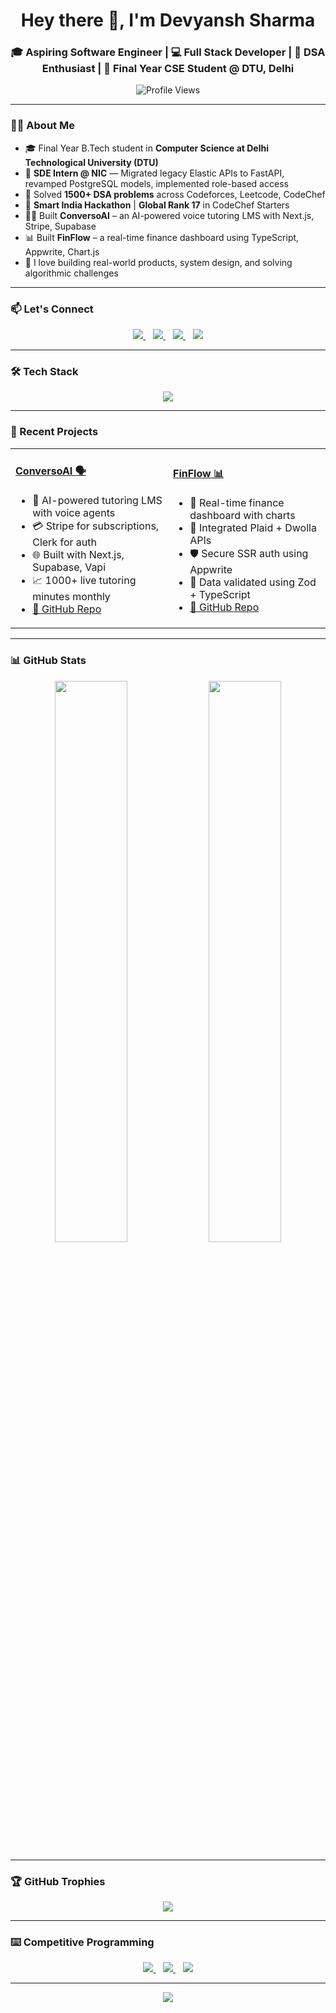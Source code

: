 <h1 align="center">Hey there 👋, I'm Devyansh Sharma</h1>
<h3 align="center">🎓 Aspiring Software Engineer | 💻 Full Stack Developer | 🧠 DSA Enthusiast | 🎯 Final Year CSE Student @ DTU, Delhi</h3>

<p align="center">
  <img src="https://komarev.com/ghpvc/?username=devyansh-007&label=Profile%20views&color=0e75b6&style=flat" alt="Profile Views" />
</p>

---

### 👨‍💻 About Me

- 🎓 Final Year B.Tech student in **Computer Science at Delhi Technological University (DTU)**
- 💼 **SDE Intern @ NIC** — Migrated legacy Elastic APIs to FastAPI, revamped PostgreSQL models, implemented role-based access
- 🧠 Solved **1500+ DSA problems** across Codeforces, Leetcode, CodeChef
- 🧪 **Smart India Hackathon** | **Global Rank 17** in CodeChef Starters
- 🧑‍🏫 Built **ConversoAI** – an AI-powered voice tutoring LMS with Next.js, Stripe, Supabase
- 📊 Built **FinFlow** – a real-time finance dashboard using TypeScript, Appwrite, Chart.js
- 💬 I love building real-world products, system design, and solving algorithmic challenges

---

### 📫 Let's Connect

<p align="center">
  <a href="mailto:sdevyanshh@gmail.com" target="_blank">
    <img src="https://img.shields.io/badge/Email-sdevyanshh@gmail.com-D14836?style=for-the-badge&logo=gmail&logoColor=white" />
  </a>&nbsp;&nbsp;

  <a href="https://www.linkedin.com/in/devyansh-sharma-aa2a95254/" target="_blank">
    <img src="https://img.shields.io/badge/LinkedIn-devyansh--sharma-0A66C2?style=for-the-badge&logo=linkedin&logoColor=white" />
  </a>&nbsp;&nbsp;

  <a href="https://drive.google.com/file/d/1iLg7Q5crbSHiiwhgb2_rvv_NZLoPLvUq/view?usp=sharing" target="_blank">
    <img src="https://img.shields.io/badge/Resume-View-4285F4?style=for-the-badge&logo=googledrive&logoColor=white" />
  </a>&nbsp;&nbsp;

  <a href="https://github.com/devyansh-007" target="_blank">
    <img src="https://img.shields.io/badge/GitHub-devyansh--007-black?style=for-the-badge&logo=github&logoColor=white" />
  </a>
</p>

---

### 🛠️ Tech Stack

<p align="center">
  <img src="https://skillicons.dev/icons?i=nextjs,react,nodejs,express,tailwind,typescript,javascript,postgres,mongodb,cpp,python,git,vercel,vscode,github,docker" />
</p>

---

### 🧩 Recent Projects

<table align="center">
  <tr>
    <td width="50%">
      <h4><a href="https://saas-app-eta.vercel.app/" target="_blank">ConversoAI 🗣️</a></h4>
      <ul>
        <li>🧠 AI-powered tutoring LMS with voice agents</li>
        <li>💳 Stripe for subscriptions, Clerk for auth</li>
        <li>🌐 Built with Next.js, Supabase, Vapi</li>
        <li>📈 1000+ live tutoring minutes monthly</li>
        <li><a href="https://github.com/devyansh-007/ConversoAI" target="_blank">🔗 GitHub Repo</a></li>
      </ul>
    </td>
    <td width="50%">
      <h4><a href="https://github.com/devyansh-007/FinFlow" target="_blank">FinFlow 📊</a></h4>
      <ul>
        <li>💼 Real-time finance dashboard with charts</li>
        <li>🏦 Integrated Plaid + Dwolla APIs</li>
        <li>🛡️ Secure SSR auth using Appwrite</li>
        <li>🧮 Data validated using Zod + TypeScript</li>
        <li><a href="https://github.com/devyansh-007/FinFlow" target="_blank">🔗 GitHub Repo</a></li>
      </ul>
    </td>
  </tr>
</table>

---

### 📊 GitHub Stats

<p align="center">
  <img src="https://github-readme-stats.vercel.app/api?username=devyansh-007&show_icons=true&theme=react&count_private=true&hide_border=true" width="48%" />
  <img src="https://github-readme-stats.vercel.app/api/top-langs/?username=devyansh-007&layout=compact&theme=react&hide_border=true" width="48%" />
</p>

---

### 🏆 GitHub Trophies

<p align="center">
  <img src="https://github-profile-trophy.vercel.app/?username=devyansh-007&theme=matrix&no-frame=true&row=2&column=3" />
</p>

---

### ⌨️ Competitive Programming

<p align="center">
  <a href="https://codeforces.com/profile/Bilbo" target="_blank">
    <img src="https://img.shields.io/badge/Codeforces-Bilbo-1F8ACB?style=for-the-badge&logo=codeforces&logoColor=white" />
  </a>&nbsp;&nbsp;
  <a href="https://leetcode.com/u/BilboBaggin/" target="_blank">
    <img src="https://img.shields.io/badge/Leetcode-BilboBaggin-FFA116?style=for-the-badge&logo=leetcode&logoColor=white" />
  </a>&nbsp;&nbsp;
  <a href="https://www.codechef.com/users/rragnarrr" target="_blank">
    <img src="https://img.shields.io/badge/CodeChef-rragnarrr-5B4638?style=for-the-badge&logo=codechef&logoColor=white" />
  </a>
</p>

---

<p align="center">
  <img src="https://readme-typing-svg.demolab.com/?lines=Always+learning+%F0%9F%93%9A;Building+meaningful+software+%F0%9F%92%BB;Open+to+internships+and+collaborations+%F0%9F%91%8B&center=true&width=600&height=45" />
</p>

